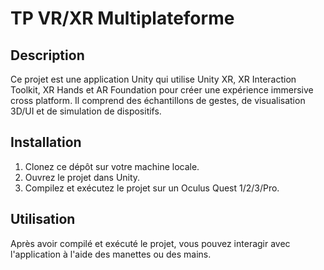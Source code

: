 # TP VR/XR Multiplateforme

## Description

Ce projet est une application Unity qui utilise Unity XR, XR Interaction Toolkit, XR Hands et AR Foundation pour créer une expérience immersive cross platform. Il comprend des échantillons de gestes, de visualisation 3D/UI et de simulation de dispositifs.

## Installation

1. Clonez ce dépôt sur votre machine locale.
2. Ouvrez le projet dans Unity.
3. Compilez et exécutez le projet sur un Oculus Quest 1/2/3/Pro.

## Utilisation

Après avoir compilé et exécuté le projet, vous pouvez interagir avec l'application à l'aide des manettes ou des mains.